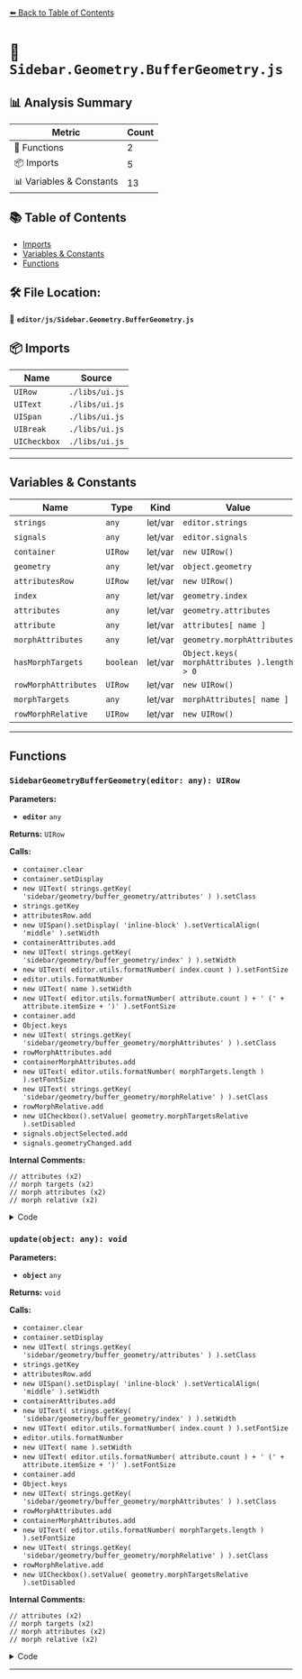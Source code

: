 [⬅️ Back to Table of Contents](../../index.md)

# 📄 `Sidebar.Geometry.BufferGeometry.js`

## 📊 Analysis Summary

| Metric | Count |
|--------|-------|
| 🔧 Functions | 2 |
| 📦 Imports | 5 |
| 📊 Variables & Constants | 13 |

## 📚 Table of Contents

- [Imports](#imports)
- [Variables & Constants](#variables-constants)
- [Functions](#functions)

## 🛠️ File Location:
📂 **`editor/js/Sidebar.Geometry.BufferGeometry.js`**

## 📦 Imports

| Name | Source |
|------|--------|
| `UIRow` | `./libs/ui.js` |
| `UIText` | `./libs/ui.js` |
| `UISpan` | `./libs/ui.js` |
| `UIBreak` | `./libs/ui.js` |
| `UICheckbox` | `./libs/ui.js` |


---

## Variables & Constants

| Name | Type | Kind | Value | Exported |
|------|------|------|-------|----------|
| `strings` | `any` | let/var | `editor.strings` | ✗ |
| `signals` | `any` | let/var | `editor.signals` | ✗ |
| `container` | `UIRow` | let/var | `new UIRow()` | ✗ |
| `geometry` | `any` | let/var | `object.geometry` | ✗ |
| `attributesRow` | `UIRow` | let/var | `new UIRow()` | ✗ |
| `index` | `any` | let/var | `geometry.index` | ✗ |
| `attributes` | `any` | let/var | `geometry.attributes` | ✗ |
| `attribute` | `any` | let/var | `attributes[ name ]` | ✗ |
| `morphAttributes` | `any` | let/var | `geometry.morphAttributes` | ✗ |
| `hasMorphTargets` | `boolean` | let/var | `Object.keys( morphAttributes ).length > 0` | ✗ |
| `rowMorphAttributes` | `UIRow` | let/var | `new UIRow()` | ✗ |
| `morphTargets` | `any` | let/var | `morphAttributes[ name ]` | ✗ |
| `rowMorphRelative` | `UIRow` | let/var | `new UIRow()` | ✗ |


---

## Functions

### `SidebarGeometryBufferGeometry(editor: any): UIRow`

**Parameters:**

- **`editor`** `any`

**Returns:** `UIRow`

**Calls:**

- `container.clear`
- `container.setDisplay`
- `new UIText( strings.getKey( 'sidebar/geometry/buffer_geometry/attributes' ) ).setClass`
- `strings.getKey`
- `attributesRow.add`
- `new UISpan().setDisplay( 'inline-block' ).setVerticalAlign( 'middle' ).setWidth`
- `containerAttributes.add`
- `new UIText( strings.getKey( 'sidebar/geometry/buffer_geometry/index' ) ).setWidth`
- `new UIText( editor.utils.formatNumber( index.count ) ).setFontSize`
- `editor.utils.formatNumber`
- `new UIText( name ).setWidth`
- `new UIText( editor.utils.formatNumber( attribute.count ) + ' (' + attribute.itemSize + ')' ).setFontSize`
- `container.add`
- `Object.keys`
- `new UIText( strings.getKey( 'sidebar/geometry/buffer_geometry/morphAttributes' ) ).setClass`
- `rowMorphAttributes.add`
- `containerMorphAttributes.add`
- `new UIText( editor.utils.formatNumber( morphTargets.length ) ).setFontSize`
- `new UIText( strings.getKey( 'sidebar/geometry/buffer_geometry/morphRelative' ) ).setClass`
- `rowMorphRelative.add`
- `new UICheckbox().setValue( geometry.morphTargetsRelative ).setDisabled`
- `signals.objectSelected.add`
- `signals.geometryChanged.add`

**Internal Comments:**
```
// attributes (x2)
// morph targets (x2)
// morph attributes (x2)
// morph relative (x2)
```

<details><summary>Code</summary>

```typescript
function SidebarGeometryBufferGeometry( editor ) {

	const strings = editor.strings;

	const signals = editor.signals;

	const container = new UIRow();

	function update( object ) {

		if ( object === null ) return; // objectSelected.dispatch( null )
		if ( object === undefined ) return;

		const geometry = object.geometry;

		if ( geometry ) {

			container.clear();
			container.setDisplay( 'block' );

			// attributes

			const attributesRow = new UIRow();

			const textAttributes = new UIText( strings.getKey( 'sidebar/geometry/buffer_geometry/attributes' ) ).setClass( 'Label' );
			attributesRow.add( textAttributes );

			const containerAttributes = new UISpan().setDisplay( 'inline-block' ).setVerticalAlign( 'middle' ).setWidth( '160px' );
			attributesRow.add( containerAttributes );

			const index = geometry.index;

			if ( index !== null ) {

				containerAttributes.add( new UIText( strings.getKey( 'sidebar/geometry/buffer_geometry/index' ) ).setWidth( '80px' ) );
				containerAttributes.add( new UIText( editor.utils.formatNumber( index.count ) ).setFontSize( '12px' ) );
				containerAttributes.add( new UIBreak() );

			}

			const attributes = geometry.attributes;

			for ( const name in attributes ) {

				const attribute = attributes[ name ];

				containerAttributes.add( new UIText( name ).setWidth( '80px' ) );
				containerAttributes.add( new UIText( editor.utils.formatNumber( attribute.count ) + ' (' + attribute.itemSize + ')' ).setFontSize( '12px' ) );
				containerAttributes.add( new UIBreak() );

			}

			container.add( attributesRow );

			// morph targets

			const morphAttributes = geometry.morphAttributes;
			const hasMorphTargets = Object.keys( morphAttributes ).length > 0;

			if ( hasMorphTargets === true ) {

				// morph attributes

				const rowMorphAttributes = new UIRow();

				const textMorphAttributes = new UIText( strings.getKey( 'sidebar/geometry/buffer_geometry/morphAttributes' ) ).setClass( 'Label' );
				rowMorphAttributes.add( textMorphAttributes );

				const containerMorphAttributes = new UISpan().setDisplay( 'inline-block' ).setVerticalAlign( 'middle' ).setWidth( '160px' );
				rowMorphAttributes.add( containerMorphAttributes );

				for ( const name in morphAttributes ) {

					const morphTargets = morphAttributes[ name ];

					containerMorphAttributes.add( new UIText( name ).setWidth( '80px' ) );
					containerMorphAttributes.add( new UIText( editor.utils.formatNumber( morphTargets.length ) ).setFontSize( '12px' ) );
					containerMorphAttributes.add( new UIBreak() );

				}

				container.add( rowMorphAttributes );

				// morph relative

				const rowMorphRelative = new UIRow();

				const textMorphRelative = new UIText( strings.getKey( 'sidebar/geometry/buffer_geometry/morphRelative' ) ).setClass( 'Label' );
				rowMorphRelative.add( textMorphRelative );

				const checkboxMorphRelative = new UICheckbox().setValue( geometry.morphTargetsRelative ).setDisabled( true );
				rowMorphRelative.add( checkboxMorphRelative );

				container.add( rowMorphRelative );

			}

		} else {

			container.setDisplay( 'none' );

		}

	}

	signals.objectSelected.add( update );
	signals.geometryChanged.add( update );

	return container;

}
```
</details>

### `update(object: any): void`

**Parameters:**

- **`object`** `any`

**Returns:** `void`

**Calls:**

- `container.clear`
- `container.setDisplay`
- `new UIText( strings.getKey( 'sidebar/geometry/buffer_geometry/attributes' ) ).setClass`
- `strings.getKey`
- `attributesRow.add`
- `new UISpan().setDisplay( 'inline-block' ).setVerticalAlign( 'middle' ).setWidth`
- `containerAttributes.add`
- `new UIText( strings.getKey( 'sidebar/geometry/buffer_geometry/index' ) ).setWidth`
- `new UIText( editor.utils.formatNumber( index.count ) ).setFontSize`
- `editor.utils.formatNumber`
- `new UIText( name ).setWidth`
- `new UIText( editor.utils.formatNumber( attribute.count ) + ' (' + attribute.itemSize + ')' ).setFontSize`
- `container.add`
- `Object.keys`
- `new UIText( strings.getKey( 'sidebar/geometry/buffer_geometry/morphAttributes' ) ).setClass`
- `rowMorphAttributes.add`
- `containerMorphAttributes.add`
- `new UIText( editor.utils.formatNumber( morphTargets.length ) ).setFontSize`
- `new UIText( strings.getKey( 'sidebar/geometry/buffer_geometry/morphRelative' ) ).setClass`
- `rowMorphRelative.add`
- `new UICheckbox().setValue( geometry.morphTargetsRelative ).setDisabled`

**Internal Comments:**
```
// attributes (x2)
// morph targets (x2)
// morph attributes (x2)
// morph relative (x2)
```

<details><summary>Code</summary>

```typescript
function update( object ) {

		if ( object === null ) return; // objectSelected.dispatch( null )
		if ( object === undefined ) return;

		const geometry = object.geometry;

		if ( geometry ) {

			container.clear();
			container.setDisplay( 'block' );

			// attributes

			const attributesRow = new UIRow();

			const textAttributes = new UIText( strings.getKey( 'sidebar/geometry/buffer_geometry/attributes' ) ).setClass( 'Label' );
			attributesRow.add( textAttributes );

			const containerAttributes = new UISpan().setDisplay( 'inline-block' ).setVerticalAlign( 'middle' ).setWidth( '160px' );
			attributesRow.add( containerAttributes );

			const index = geometry.index;

			if ( index !== null ) {

				containerAttributes.add( new UIText( strings.getKey( 'sidebar/geometry/buffer_geometry/index' ) ).setWidth( '80px' ) );
				containerAttributes.add( new UIText( editor.utils.formatNumber( index.count ) ).setFontSize( '12px' ) );
				containerAttributes.add( new UIBreak() );

			}

			const attributes = geometry.attributes;

			for ( const name in attributes ) {

				const attribute = attributes[ name ];

				containerAttributes.add( new UIText( name ).setWidth( '80px' ) );
				containerAttributes.add( new UIText( editor.utils.formatNumber( attribute.count ) + ' (' + attribute.itemSize + ')' ).setFontSize( '12px' ) );
				containerAttributes.add( new UIBreak() );

			}

			container.add( attributesRow );

			// morph targets

			const morphAttributes = geometry.morphAttributes;
			const hasMorphTargets = Object.keys( morphAttributes ).length > 0;

			if ( hasMorphTargets === true ) {

				// morph attributes

				const rowMorphAttributes = new UIRow();

				const textMorphAttributes = new UIText( strings.getKey( 'sidebar/geometry/buffer_geometry/morphAttributes' ) ).setClass( 'Label' );
				rowMorphAttributes.add( textMorphAttributes );

				const containerMorphAttributes = new UISpan().setDisplay( 'inline-block' ).setVerticalAlign( 'middle' ).setWidth( '160px' );
				rowMorphAttributes.add( containerMorphAttributes );

				for ( const name in morphAttributes ) {

					const morphTargets = morphAttributes[ name ];

					containerMorphAttributes.add( new UIText( name ).setWidth( '80px' ) );
					containerMorphAttributes.add( new UIText( editor.utils.formatNumber( morphTargets.length ) ).setFontSize( '12px' ) );
					containerMorphAttributes.add( new UIBreak() );

				}

				container.add( rowMorphAttributes );

				// morph relative

				const rowMorphRelative = new UIRow();

				const textMorphRelative = new UIText( strings.getKey( 'sidebar/geometry/buffer_geometry/morphRelative' ) ).setClass( 'Label' );
				rowMorphRelative.add( textMorphRelative );

				const checkboxMorphRelative = new UICheckbox().setValue( geometry.morphTargetsRelative ).setDisabled( true );
				rowMorphRelative.add( checkboxMorphRelative );

				container.add( rowMorphRelative );

			}

		} else {

			container.setDisplay( 'none' );

		}

	}
```
</details>


---